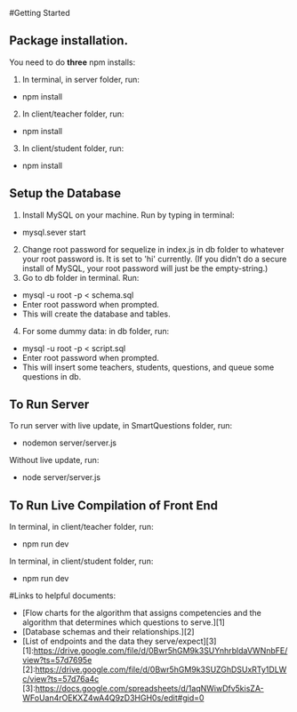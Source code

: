 #Getting Started

## Package installation.

You need to do **three** npm installs:

1. In terminal, in server folder, run:
  - npm install
2. In client/teacher folder, run:
  - npm install
3. In client/student folder, run:
  - npm install

## Setup the Database

1. Install MySQL on your machine. Run by typing in terminal: 
  - mysql.sever start
2. Change root password for sequelize in index.js in db folder to whatever your root password is. It is set to 'hi' currently. (If you didn't do a secure install of MySQL, your root password will just be the empty-string.) 
3. Go to db folder in terminal. Run:
  - mysql -u root -p < schema.sql
  - Enter root password when prompted.
  - This will create the database and tables.
4. For some dummy data: in db folder, run:
  - mysql -u root -p < script.sql
  - Enter root password when prompted.
  - This will insert some teachers, students, questions, and queue some questions in db.

## To Run Server

To run server with live update, in SmartQuestions folder, run:
  - nodemon server/server.js

Without live update, run:
  - node server/server.js

## To Run Live Compilation of Front End
In terminal, in client/teacher folder, run:
  - npm run dev

In terminal, in client/student folder, run:
  - npm run dev


#Links to helpful documents:

- [Flow charts for the algorithm that assigns competencies and the algorithm that determines which questions to serve.][1]
- [Database schemas and their relationships.][2]
- [List of endpoints and the data they serve/expect][3]
[1]:https://drive.google.com/file/d/0Bwr5hGM9k3SUYnhrbldaVWNnbFE/view?ts=57d7695e
[2]:https://drive.google.com/file/d/0Bwr5hGM9k3SUZGhDSUxRTy1DLWc/view?ts=57d76a4c
[3]:https://docs.google.com/spreadsheets/d/1aqNWiwDfv5kisZA-WFoUan4rOEKXZ4wA4Q9zD3HGH0s/edit#gid=0
